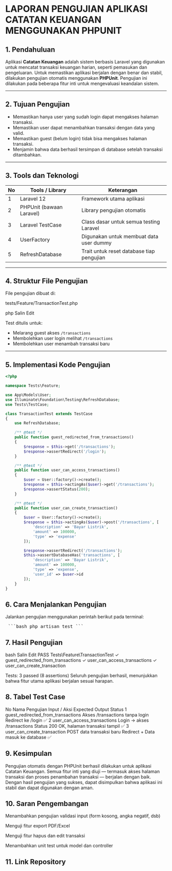 # LAPORAN PENGUJIAN APLIKASI CATATAN KEUANGAN MENGGUNAKAN PHPUNIT

## 1. Pendahuluan

Aplikasi **Catatan Keuangan** adalah sistem berbasis Laravel yang digunakan untuk mencatat transaksi keuangan harian, seperti pemasukan dan pengeluaran. Untuk memastikan aplikasi berjalan dengan benar dan stabil, dilakukan pengujian otomatis menggunakan **PHPUnit**. Pengujian ini dilakukan pada beberapa fitur inti untuk mengevaluasi keandalan sistem.

---

## 2. Tujuan Pengujian

- Memastikan hanya user yang sudah login dapat mengakses halaman transaksi.
- Memastikan user dapat menambahkan transaksi dengan data yang valid.
- Memastikan guest (belum login) tidak bisa mengakses halaman transaksi.
- Menjamin bahwa data berhasil tersimpan di database setelah transaksi ditambahkan.

---

## 3. Tools dan Teknologi

| No | Tools / Library           | Keterangan                               |
|----|---------------------------|-------------------------------------------|
| 1  | Laravel 12                | Framework utama aplikasi                  |
| 2  | PHPUnit (bawaan Laravel)  | Library pengujian otomatis                |
| 3  | Laravel TestCase          | Class dasar untuk semua testing Laravel   |
| 4  | UserFactory               | Digunakan untuk membuat data user dummy   |
| 5  | RefreshDatabase           | Trait untuk reset database tiap pengujian |

---

## 4. Struktur File Pengujian

File pengujian dibuat di:

tests/Feature/TransactionTest.php

php
Salin
Edit

Test ditulis untuk:
- Melarang guest akses `/transactions`
- Membolehkan user login melihat `/transactions`
- Membolehkan user menambah transaksi baru

---

## 5. Implementasi Kode Pengujian

```php
<?php

namespace Tests\Feature;

use App\Models\User;
use Illuminate\Foundation\Testing\RefreshDatabase;
use Tests\TestCase;

class TransactionTest extends TestCase
{
    use RefreshDatabase;

    /** @test */
    public function guest_redirected_from_transactions()
    {
        $response = $this->get('/transactions');
        $response->assertRedirect('/login');
    }

    /** @test */
    public function user_can_access_transactions()
    {
        $user = User::factory()->create();
        $response = $this->actingAs($user)->get('/transactions');
        $response->assertStatus(200);
    }

    /** @test */
    public function user_can_create_transaction()
    {
        $user = User::factory()->create();
        $response = $this->actingAs($user)->post('/transactions', [
            'description' => 'Bayar Listrik',
            'amount' => 100000,
            'type' => 'expense'
        ]);

        $response->assertRedirect('/transactions');
        $this->assertDatabaseHas('transactions', [
            'description' => 'Bayar Listrik',
            'amount' => 100000,
            'type' => 'expense',
            'user_id' => $user->id
        ]);
    }
}
```
## **6. Cara Menjalankan Pengujian**
Jalankan pengujian menggunakan perintah berikut pada terminal:

<pre> ```bash php artisan test ``` </pre>

## **7. Hasil Pengujian**
bash
Salin
Edit
PASS  Tests\Feature\TransactionTest
✓ guest_redirected_from_transactions
✓ user_can_access_transactions
✓ user_can_create_transaction

Tests: 3 passed (8 assertions)
Seluruh pengujian berhasil, menunjukkan bahwa fitur utama aplikasi berjalan sesuai harapan.

## **8. Tabel Test Case**
No	Nama Pengujian	Input / Aksi	Expected Output	Status
1	guest_redirected_from_transactions	Akses /transactions tanpa login	Redirect ke /login	✅
2	user_can_access_transactions	Login → akses /transactions	Status 200 OK, halaman transaksi tampil	✅
3	user_can_create_transaction	POST data transaksi baru	Redirect + Data masuk ke database	✅

## **9. Kesimpulan**
Pengujian otomatis dengan PHPUnit berhasil dilakukan untuk aplikasi Catatan Keuangan. Semua fitur inti yang diuji — termasuk akses halaman transaksi dan proses penambahan transaksi — berjalan dengan baik. Dengan hasil pengujian yang sukses, dapat disimpulkan bahwa aplikasi ini stabil dan dapat digunakan dengan aman.

## **10. Saran Pengembangan**
Menambahkan pengujian validasi input (form kosong, angka negatif, dsb)

Menguji fitur export PDF/Excel

Menguji fitur hapus dan edit transaksi

Menambahkan unit test untuk model dan controller

## **11. Link Repository**
